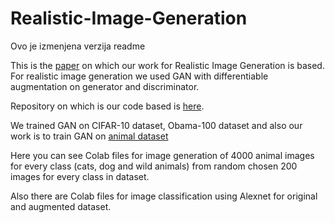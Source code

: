 # Realistic-Image-Generation


Ovo je izmenjena verzija readme 

This is the [paper](https://arxiv.org/pdf/2006.10738.pdf) on which our work for Realistic Image Generation is based.
For realistic image generation we used GAN with differentiable augmentation on generator and discriminator.

Repository on which is our code based is [here](https://github.com/mit-han-lab/data-efficient-gans).

We trained GAN on CIFAR-10 dataset, Obama-100 dataset and also our work is to train GAN on [animal dataset](https://www.kaggle.com/andrewmvd/animal-faces)

Here you can see Colab files for image generation of 4000 animal images for every class (cats, dog and wild animals) from random chosen 200 images for every class in dataset.

Also there are Colab files for image classification using Alexnet for original and augmented dataset.
